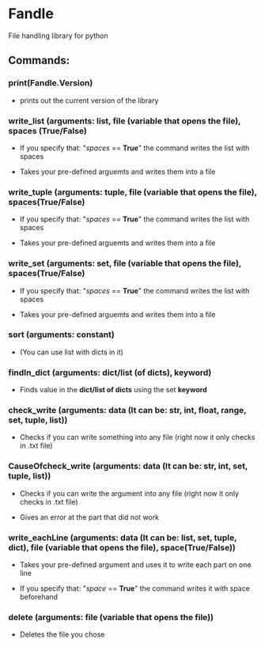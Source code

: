 # Fandle
File handling library for python

## Commands: 
### **print(Fandle.Version)** 

- prints out the current version of the library

### **write_list** (arguments: list, file (variable that opens the file), spaces (True/False)

- If you specify that: "*spaces* == **True**" the command writes the list with spaces

- Takes your pre-defined arguemts and writes them into a file

### **write_tuple** (arguments: tuple, file (variable that opens the file), spaces(True/False)

- If you specify that: "*spaces* == **True**" the command writes the list with spaces

- Takes your pre-defined arguemts and writes them into a file

### **write_set** (arguments: set, file (variable that opens the file), spaces(True/False)

- If you specify that: "*spaces* == **True**" the command writes the list with spaces

- Takes your pre-defined arguemts and writes them into a file

### **sort** (arguments: constant)

- (You can use list with dicts in it)

### **findIn_dict** (arguments: dict/list (of dicts), keyword)

- Finds value in the **dict/list of dicts** using the set **keyword**

### **check_write** (arguments: data (It can be: str, int, float, range, set, tuple, list))

- Checks if you can write something into any file (right now it only checks in .txt file)

### **CauseOfcheck_write** (arguments: data (It can be: str, int, set, tuple, list))

- Checks if you can write the argument into any file (right now it only checks in .txt file)

- Gives an error at the part that did not work

### **write_eachLine** (arguments: data (It can be: list, set, tuple, dict), file (variable that opens the file), space(True/False))

- Takes your pre-defined argument and uses it to write each part on one line

- If you specify that: "*space* == **True**" the command writes it with space beforehand

### **delete** (arguments: file (variable that opens the file))

- Deletes the file you chose
